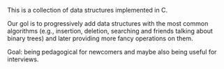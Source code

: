 This is a collection of data structures implemented in C.

Our gol is to progressively add data structures with the most common algorithms
(e.g., insertion, deletion, searching and friends talking about binary trees)
and later providing more fancy operations on them.

Goal: being pedagogical for newcomers and maybe also being useful for interviews.
